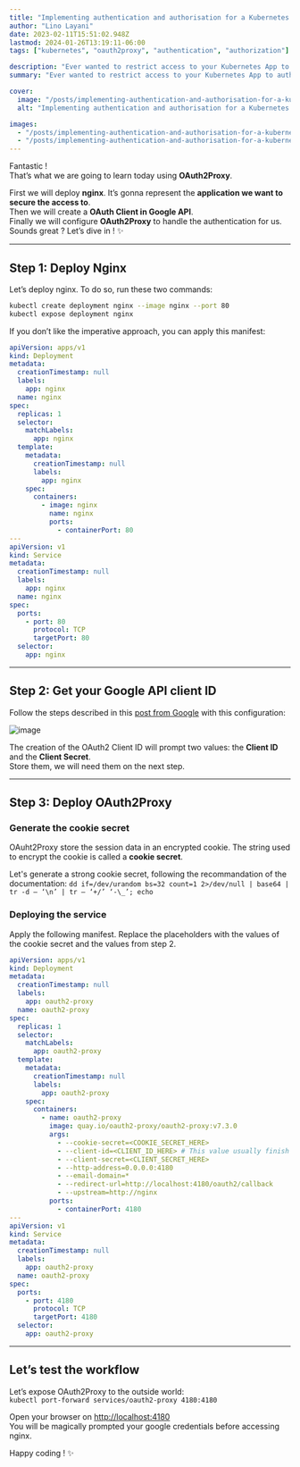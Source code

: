 ```yaml
---
title: "Implementing authentication and authorisation for a Kubernetes application — the easy way"
author: "Lino Layani"
date: 2023-02-11T15:51:02.948Z
lastmod: 2024-01-26T13:19:11-06:00
tags: ["kubernetes", "oauth2proxy", "authentication", "authorization"]

description: "Ever wanted to restrict access to your Kubernetes App to authenticated Google users without writing a single line of code in your application ?  "
summary: "Ever wanted to restrict access to your Kubernetes App to authenticated Google users without writing a single line of code in your application ?  "

cover:
  image: "/posts/implementing-authentication-and-authorisation-for-a-kubernetes-application-the-easy-way/images/1.png"
  alt: "Implementing authentication and authorisation for a Kubernetes application — the easy way"

images:
  - "/posts/implementing-authentication-and-authorisation-for-a-kubernetes-application-the-easy-way/images/1.png"
  - "/posts/implementing-authentication-and-authorisation-for-a-kubernetes-application-the-easy-way/images/2.png"
---
```


Fantastic !  
That’s what we are going to learn today using **OAuth2Proxy**.

First we will deploy **nginx**. It’s gonna represent the **application we want to secure the access to**.  
Then we will create a **OAuth Client in Google API**.  
Finally we will configure **OAuth2Proxy** to handle the authentication for us.  
Sounds great ? Let’s dive in ! ✨

---

## **Step 1: Deploy Nginx**

Let’s deploy nginx. To do so, run these two commands:

```bash
kubectl create deployment nginx --image nginx --port 80
kubectl expose deployment nginx
```

If you don’t like the imperative approach, you can apply this manifest:

```yaml
apiVersion: apps/v1
kind: Deployment
metadata:
  creationTimestamp: null
  labels:
    app: nginx
  name: nginx
spec:
  replicas: 1
  selector:
    matchLabels:
      app: nginx
  template:
    metadata:
      creationTimestamp: null
      labels:
        app: nginx
    spec:
      containers:
        - image: nginx
          name: nginx
          ports:
            - containerPort: 80
---
apiVersion: v1
kind: Service
metadata:
  creationTimestamp: null
  labels:
    app: nginx
  name: nginx
spec:
  ports:
    - port: 80
      protocol: TCP
      targetPort: 80
  selector:
    app: nginx
```

---

## Step 2: Get your Google API client ID

Follow the steps described in this [post from Google](https://developers.google.com/identity/gsi/web/guides/get-google-api-clientid) with this configuration:

![image](/posts/implementing-authentication-and-authorisation-for-a-kubernetes-application-the-easy-way/images/2.png#center)

The creation of the OAuth2 Client ID will prompt two values: the **Client ID** and the **Client Secret**.  
Store them, we will need them on the next step.

---

## Step 3: Deploy OAuth2Proxy

### Generate the cookie secret

OAuht2Proxy store the session data in an encrypted cookie. The string used to encrypt the cookie is called a **cookie secret**.

Let's generate a strong cookie secret, following the recommandation of the documentation:
`dd if=/dev/urandom bs=32 count=1 2>/dev/null | base64 | tr -d — ‘\n’ | tr — ‘+/’ ‘-\_’; echo`

### Deploying the service

Apply the following manifest. Replace the placeholders with the values of the cookie secret and the values from step 2.

```yaml
apiVersion: apps/v1
kind: Deployment
metadata:
  creationTimestamp: null
  labels:
    app: oauth2-proxy
  name: oauth2-proxy
spec:
  replicas: 1
  selector:
    matchLabels:
      app: oauth2-proxy
  template:
    metadata:
      creationTimestamp: null
      labels:
        app: oauth2-proxy
    spec:
      containers:
        - name: oauth2-proxy
          image: quay.io/oauth2-proxy/oauth2-proxy:v7.3.0
          args:
            - --cookie-secret=<COOKIE_SECRET_HERE>
            - --client-id=<CLIENT_ID_HERE> # This value usually finish with ".apps.googleusercontent.com"
            - --client-secret=<CLIENT_SECRET_HERE>
            - --http-address=0.0.0.0:4180
            - --email-domain=*
            - --redirect-url=http://localhost:4180/oauth2/callback
            - --upstream=http://nginx
          ports:
            - containerPort: 4180
---
apiVersion: v1
kind: Service
metadata:
  creationTimestamp: null
  labels:
    app: oauth2-proxy
  name: oauth2-proxy
spec:
  ports:
    - port: 4180
      protocol: TCP
      targetPort: 4180
  selector:
    app: oauth2-proxy
```

---

## Let’s test the workflow

Let’s expose OAuth2Proxy to the outside world:  
`kubectl port-forward services/oauth2-proxy 4180:4180`

Open your browser on [http://localhost:4180](http://localhost:4180)  
You will be magically prompted your google credentials before accessing nginx.

Happy coding ! ✨
